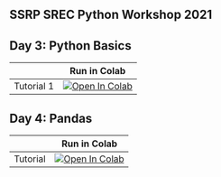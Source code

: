 ## SSRP SREC Python Workshop 2021

## Day 3: Python Basics

|   | Run in Colab |
| - | --- |
| Tutorial 1 | [![Open In Colab](https://colab.research.google.com/assets/colab-badge.svg)](https://colab.research.google.com/github/alexgonzl/ssrp_srec_python_workshop_2021/blob/master/day3_python_basics_ssrp_srec_2021.ipynb) | 

## Day 4: Pandas
|   | Run in Colab |
| - | --- |
| Tutorial | [![Open In Colab](https://colab.research.google.com/assets/colab-badge.svg)](https://colab.research.google.com/github/alexgonzl/ssrp_srec_python_workshop_2021/blob/master/ssrp_pandas.ipynb)|
